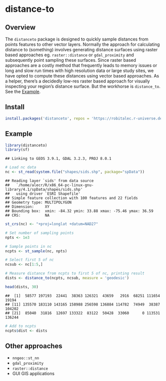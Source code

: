 
# distance-to

## Overview

The `distanceto` package is designed to quickly sample distances from
points features to other vector layers. Normally the approach for
calculating distance to (something) involves generating distance
surfaces using raster based approaches eg. `raster::distance` or
`gdal_proximity` and subsequently point sampling these surfaces. Since
raster based approaches are a costly method that frequently leads to
memory issues or long and slow run times with high resolution data or
large study sites, we have opted to compute these distances using vector
based approaches. As a helper, there’s a decidedly low-res raster based
approach for visually inspecting your region’s distance surface. But the
workhorse is `distance_to`. See the [Example](#example).

## Install

``` r
install.packages('distanceto', repos = 'https://robitalec.r-universe.dev')
```

## Example

``` r
library(distanceto)
library(sf)
```

    ## Linking to GEOS 3.9.1, GDAL 3.2.3, PROJ 8.0.1

``` r
# Load nc data
nc <- st_read(system.file("shapes/sids.shp", package="spData"))
```

    ## Reading layer `sids' from data source 
    ##   `/home/alecr/R/x86_64-pc-linux-gnu-library/4.1/spData/shapes/sids.shp' 
    ##   using driver `ESRI Shapefile'
    ## Simple feature collection with 100 features and 22 fields
    ## Geometry type: MULTIPOLYGON
    ## Dimension:     XY
    ## Bounding box:  xmin: -84.32 ymin: 33.88 xmax: -75.46 ymax: 36.59
    ## CRS:           NA

``` r
st_crs(nc) <- "+proj=longlat +datum=NAD27"

# Set number of sampling points
npts <- 1e3

# Sample points in nc
ncpts <- st_sample(nc, npts)

# Select first 5 of nc
ncsub <- nc[1:5,]

# Measure distance from ncpts to first 5 of nc, printing result
dists <- distance_to(ncpts, ncsub, measure = 'geodesic')

head(dists, 30)
```

    ##  [1]  58577 197193  22441  38363 126321  43659   2916  68251 111654  19194
    ## [11] 135570 183110 143165 158988 256598 136884 114782  74949  38387 104202
    ## [21]  85040  31816  12697 133322  83122  50428  33060      0 113531 136244

``` r
# Add to ncpts
ncpts$dist <- dists
```

## Other approaches

-   `nngeo::st_nn`
-   `gdal_proximity`
-   `raster::distance`
-   GUI GIS applications
